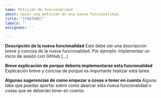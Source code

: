 ```yaml
---
name: Petición de funcionalidad
about: Hacer una petición de una nueva funcionalidad.
title: "[FEATURE]"
labels: ''
assignees: ''

---
```


**Descripción de la nueva funcionalidad**
Esto debe ser una descripción breve y concisa de la nueva funcionalidad. Por ejemplo: Implementar un inicio de sesión con GitHub [...]

**Breve explicación de porque debería implementarse esta funcionalidad**
Explicación breve y concisa de porque es importante realizar esta tarea.

**Algunas sugerencias de como empezar o cosas a tener en cuenta**
Alguna idea que puedas aportar sobre como abarcar esta nueva funcionalidad o cosas que se deberían tener en cuenta.
